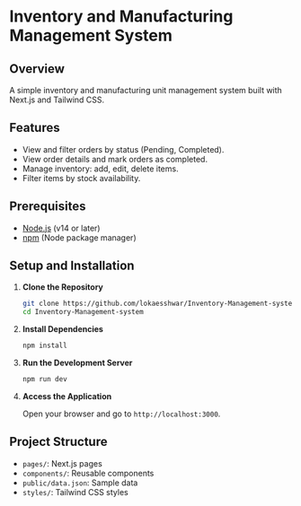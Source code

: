 
# Inventory and Manufacturing Management System

## Overview

A simple inventory and manufacturing unit management system built with Next.js and Tailwind CSS.

## Features

- View and filter orders by status (Pending, Completed).
- View order details and mark orders as completed.
- Manage inventory: add, edit, delete items.
- Filter items by stock availability.

## Prerequisites

- [Node.js](https://nodejs.org/) (v14 or later)
- [npm](https://www.npmjs.com/) (Node package manager)

## Setup and Installation

1. **Clone the Repository**

   ```bash
   git clone https://github.com/lokaesshwar/Inventory-Management-system.git
   cd Inventory-Management-system
   ```

2. **Install Dependencies**

   ```bash
   npm install
   ```

3. **Run the Development Server**

   ```bash
   npm run dev
   ```

4. **Access the Application**

   Open your browser and go to `http://localhost:3000`.

## Project Structure

- `pages/`: Next.js pages
- `components/`: Reusable components
- `public/data.json`: Sample data
- `styles/`: Tailwind CSS styles



